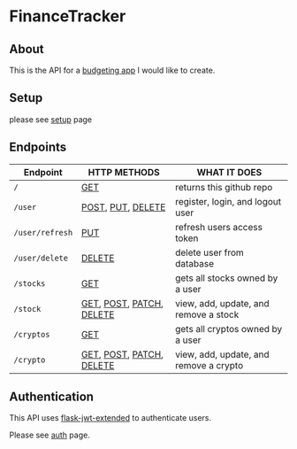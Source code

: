 # FinanceTracker

## About

This is the API for a [budgeting app](docs/budgetapp.md) I would like to create.

## Setup

please see [setup](docs/setup.md) page

## Endpoints

| Endpoint | HTTP METHODS | WHAT IT DOES |
| -------- | ------------ | ------------ |
| `/` | [GET](/docs/get.md) | returns this github repo |
| `/user` | [POST](/docs/user/post.md), [PUT](/docs/user/put.md), [DELETE](/docs/user/delete.md) | register, login, and logout user |
| `/user/refresh` | [PUT](/docs/user/refresh/put.md) | refresh users access token |
| `/user/delete` | [DELETE](/docs/user/delete/delete.md) | delete user from database |
| `/stocks` | [GET](/docs/stock/get.md) | gets all stocks owned by a user |
| `/stock` | [GET](/docs/stock/get.md), [POST](/docs/stock/post.md), [PATCH](/docs/stock/patch.md), [DELETE](/docs/stock/delete.md) | view, add, update, and remove a stock |
| `/cryptos` | [GET](/docs/cryptos/get.md) | gets all cryptos owned by a user |
| `/crypto` | [GET](/docs/crypto/get.md), [POST](/docs/crypto/post.md), [PATCH](/docs/crypto/patch.md), [DELETE](/docs/crypto/delete.md) | view, add, update, and remove a crypto |

## Authentication

This API uses [flask-jwt-extended](https://flask-jwt-extended.readthedocs.io/en/stable/) to authenticate users.

Please see [auth](docs/auth.md) page.
